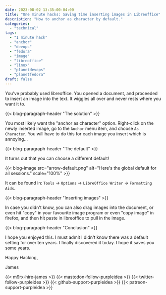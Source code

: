 ```yaml
---
date: 2023-08-02 13:35:00-04:00
title: "One minute hacks: Saving time inserting images in Libreoffice"
description: "How to anchor as character by default."
categories:
  - "technical"
tags:
  - "1 minute hack"
  - "anchor"
  - "devops"
  - "fedora"
  - "image"
  - "libreoffice"
  - "linux"
  - "planetdevops"
  - "planetfedora"
draft: false
---
```


You've probably used libreoffice. You opened a document, and proceeded to insert
an image into the text. It wiggles all over and never rests where you want it
to.

{{< blog-paragraph-header "The solution" >}}

You most likely want the "anchor as character" option. Right-click on the newly
inserted image, go to the `Anchor` menu item, and choose `As Character`. You
will have to do this for each image you insert which is annoying...

{{< blog-paragraph-header "The default" >}}

It turns out that you can choose a different default!

{{< blog-image src="arrow-default.png" alt="Here's the global default for all sessions." scale="100%" >}}

It can be found in: `Tools` -> `Options` -> `LibreOffice Writer` -> `Formatting Aids`.

{{< blog-paragraph-header "Inserting images" >}}

In case you didn't know, you can also drag images into the document, or even hit
"copy" in your favourite image program or even "copy image" in firefox, and then
hit paste in libreoffice to pull in the image.

{{< blog-paragraph-header "Conclusion" >}}

I hope you enjoyed this. I must admit I didn't know there was a default setting
for over ten years. I finally discovered it today. I hope it saves you some
years.

Happy Hacking,

James

{{< m9rx-hire-james >}}
{{< mastodon-follow-purpleidea >}}
{{< twitter-follow-purpleidea >}}
{{< github-support-purpleidea >}}
{{< patreon-support-purpleidea >}}
